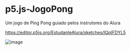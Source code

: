 # p5.js-JogoPong
Um jogo de Ping Pong guiado pelos instrutores do Alura

https://editor.p5js.org/EstudanteAlura/sketches/lQpIFDYL5

![image](https://github.com/user-attachments/assets/dfe3e440-0619-46f8-ba01-dd444f5f9400)
